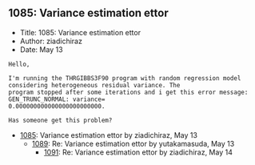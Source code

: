 ## 1085: Variance estimation ettor

- Title: 1085: Variance estimation ettor
- Author: ziadichiraz
- Date: May 13
```
Hello,

I'm running the THRGIBBS3F90 program with random regression model considering heterogeneous residual variance. The
program stopped after some iterations and i get this error message: GEN_TRUNC_NORMAL: variance=
0.000000000000000000000000. 

Has someone get this problem?
```

- [1085](1085.md): Variance estimation ettor by ziadichiraz, May 13
    - [1089](1089.md): Re: Variance estimation ettor by yutakamasuda, May 13
        - [1091](1091.md): Re: Variance estimation ettor by ziadichiraz, May 14
